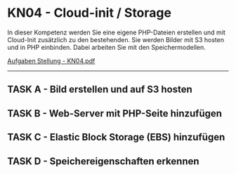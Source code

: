 # KN04 - Cloud-init / Storage

In dieser Kompetenz werden Sie eine eigene PHP-Dateien erstellen und mit Cloud-Init zusätzlich
zu den bestehenden. Sie werden Bilder mit S3 hosten und in PHP einbinden. Dabei arbeiten Sie
mit den Speichermodellen. 

[Aufgaben Stellung - KN04.pdf](/KN00/Content/KN04.pdf)

---

## TASK A - Bild erstellen und auf S3 hosten


## TASK B - Web-Server mit PHP-Seite hinzufügen


## TASK C - Elastic Block Storage (EBS) hinzufügen


## TASK D - Speichereigenschaften erkennen